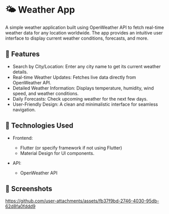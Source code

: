 # 🌤️ Weather App
A simple weather application built using OpenWeather API to fetch real-time weather data for any location worldwide. The app provides an intuitive user interface to display current weather conditions, forecasts, and more.

## 📝 Features
  + Search by City/Location: Enter any city name to get its current weather details.
  + Real-time Weather Updates: Fetches live data directly from OpenWeather API.
  + Detailed Weather Information: Displays temperature, humidity, wind speed, and weather conditions.
  + Daily Forecasts: Check upcoming weather for the next few days.
  + User-Friendly Design: A clean and minimalistic interface for seamless navigation.

## 🔧 Technologies Used
  + Frontend:
    - Flutter (or specify framework if not using Flutter)
    - Material Design for UI components.
      
  + API:
     - OpenWeather API

## 📸 Screenshots

https://github.com/user-attachments/assets/fb37f9bd-2746-4030-95db-62d8fa0fddd9

    





